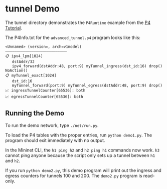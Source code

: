 # tunnel Demo

The tunnel directory demonstrates the `P4Runtime` example from the [P4 Tutorial](https://github.com/p4lang/tutorials/tree/master/exercises/p4runtime).

The P4Info.txt for the `advanced_tunnel.p4` program looks like this:

```
<Unnamed> (version=, arch=v1model)
⎯⎯⎯⎯⎯⎯⎯⎯⎯⎯⎯⎯⎯⎯⎯⎯⎯⎯⎯⎯⎯⎯⎯⎯⎯⎯⎯⎯⎯⎯⎯⎯⎯
📋 ipv4_lpm[1024]
   dstAddr/32 
   ipv4_forward(dstAddr:48, port:9) myTunnel_ingress(dst_id:16) drop() NoAction()
📋 myTunnel_exact[1024]
   dst_id:16 
   myTunnel_forward(port:9) myTunnel_egress(dstAddr:48, port:9) drop()
📈 ingressTunnelCounter[65536]: both
📈 egressTunnelCounter[65536]: both
```

## Running the Demo

To run the demo network, type `./net/run.py`.

To load the P4 tables with the proper entries, run `python demo1.py`. The program should
exit immediately with no output.

In the Mininet CLI, the `h1 ping h2` and `h2 ping h1` commands now work. `h3` cannot ping 
anyone because the script only sets up a tunnel between `h1` and `h2`.

If you run `python demo2.py`, this demo program will print out the ingress and egress
counters for tunnels 100 and 200. The `demo2.py` program is read-only.

